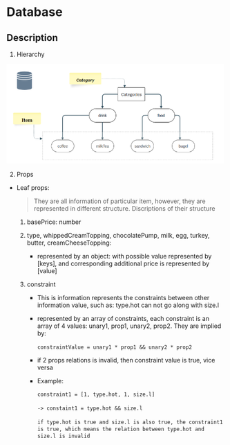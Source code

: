 
# Database


## Description

1. Hierarchy

![database-hierarchy](./images/database-hierarchy.png)

2. Props
- Leaf props:

	> They are all information of particular item, however, they are represented in different structure. Discriptions of their structure

	1. basePrice: number

	2. type, whippedCreamTopping, chocolatePump, milk, egg, turkey, butter, creamCheeseTopping: 
		
		- represented by an object: with possible value represented by [keys], and corresponding additional price is represented by [value]

	3. constraint

		- This is information represents the constraints between other information value, such as: type.hot can not go along with size.l

		- represented by an array of constraints, each constraint is an array of 4 values:
		unary1, prop1, unary2, prop2. They are implied by: 

			`constraintValue = unary1 * prop1 && unary2 * prop2`

		- if 2 props relations is invalid, then constraint value is true, vice versa

		- Example:
			```
			constraint1 = [1, type.hot, 1, size.l]

			-> constaint1 = type.hot && size.l
			
			if type.hot is true and size.l is also true, the constraint1 is true, which means the relation between type.hot and size.l is invalid
			```
